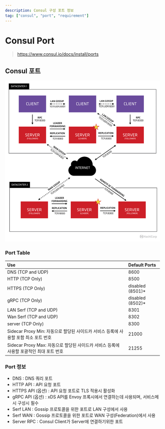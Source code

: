 ```yaml
---
description: Consul 구성 포트 정보
tag: ["consul", "port", "requirement"]
---
```


# Consul Port
> <https://www.consul.io/docs/install/ports>

## Consul 포트

![arc](image/consul-arch-420ce04a.png)

### Port Table

| Use                                                          | Default Ports    |
| :----------------------------------------------------------- | :--------------- |
| DNS (TCP and UDP)                            | 8600             |
| HTTP (TCP Only)                                | 8500             |
| HTTPS (TCP Only)                                         | disabled (8501)* |
| gRPC (TCP Only)                                           | disabled (8502)* |
| LAN Serf (TCP and UDP)                    | 8301             |
| Wan Serf (TCP and UDP)                    | 8302             |
| server (TCP Only)                        | 8300             |
| Sidecar Proxy Min: 자동으로 할당된 사이드카 서비스 등록에 사용할 포함 최소 포트 번호 | 21000            |
| Sidecar Proxy Max: 자동으로 할당된 사이드카 서비스 등록에 사용할 포괄적인 최대 포트 번호 | 21255            |

### Port 정보

- DNS : DNS 쿼리 포트
- HTTP API : API 요청 포트
- HTTPS API (옵션) : API 요청 포트로 TLS 적용시 활성화
- gRPC API (옵션) : xDS API를 Envoy 프록시에서 연결하는데 사용되며, 서비스메시 구성시 필수
- Serf LAN : Gossip 프로토콜을 위한 포트로 LAN 구성에서 사용
- Serf WAN : Gossip 프로토콜을 위한 포트로 WAN 구성(Federation)에서 사용
- Server RPC : Consul Client가 Server에 연결하기위한 포트